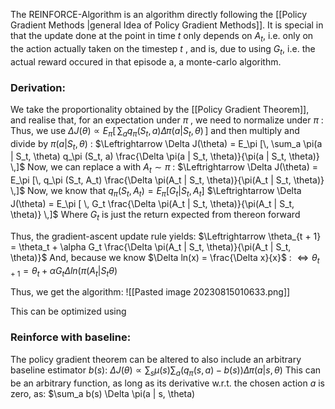 The REINFORCE-Algorithm is an algorithm directly following the [[Policy Gradient Methods |general Idea of Policy Gradient Methods]]. It is special in that the update done at the point in time $t$ only depends on $A_t$, i.e. only on the action actually taken on the timestep $t$ , and is, due to using $G_t$, i.e. the actual reward occured in that episode a, a monte-carlo algorithm.

### Derivation:
We take the proportionality obtained by the [[Policy Gradient Theorem]], and realise that, for an expectation under $\pi$ , we need to normalize under $\pi$ :
Thus, we use $\Delta J(\theta) \propto E_\pi  [\, \sum_a  q_\pi (S_t, a) \Delta \pi(a | S_t, \theta) \, ]$ and then multiply and divide by $\pi(a | S_t, \theta)$ :
$\Leftrightarrow \Delta J(\theta) = E_\pi [\, \sum_a  \pi(a | S_t, \theta) q_\pi (S_t, a) \frac{\Delta \pi(a | S_t, \theta)}{\pi(a | S_t, \theta)}  \,]$ Now, we can replace a with $A_t \sim \pi$ :
$\Leftrightarrow \Delta J(\theta) = E_\pi [\, q_\pi (S_t, A_t) \frac{\Delta \pi(A_t | S_t, \theta)}{\pi(A_t | S_t, \theta)}  \,]$ Now, we know that $q_\pi (S_t, A_t) = E_\pi [ G_t | S_t, A_t ]$ 
$\Leftrightarrow \Delta J(\theta) = E_\pi [ \,  G_t \frac{\Delta \pi(A_t | S_t, \theta)}{\pi(A_t | S_t, \theta)}  \,]$  Where $G_t$ is just the return expected from thereon forward

Thus, the gradient-ascent update rule yields:
$\Leftrightarrow \theta_{t + 1} = \theta_t + \alpha G_t \frac{\Delta \pi(A_t | S_t, \theta)}{\pi(A_t | S_t, \theta)}$
And, because we know $\Delta ln(x) = \frac{\Delta x}{x}$ :
$\Leftrightarrow \theta_{t + 1} = \theta_t + \alpha G_t \Delta ln(\pi(A_t | S_t \theta)$

Thus, we get the algorithm:
![[Pasted image 20230815010633.png]]

This can be optimized using 
### Reinforce with baseline:
The policy gradient theorem can be altered to also include an arbitrary baseline estimator $b(s)$:
$\Delta J(\theta) \propto \sum_s \mu(s) \sum_a (q_\pi (s, a) - b(s)) \Delta \pi(a | s, \theta)$
This can be an arbitrary function, as long as its derivative w.r.t. the chosen action $a$ is zero, as:
$\sum_a b(s) \Delta \pi(a | s, \theta)